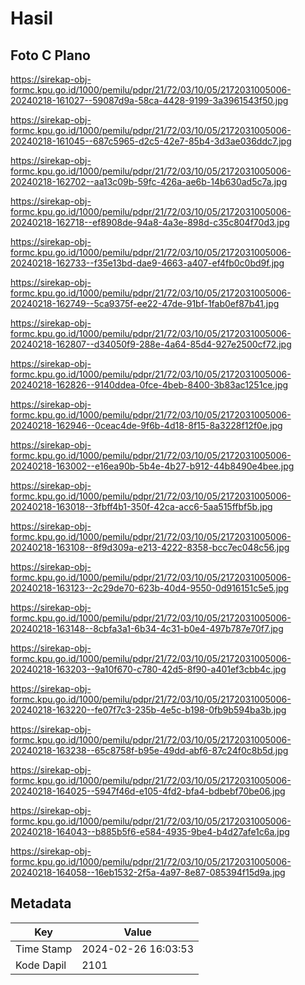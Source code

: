 # Hasil

## Foto C Plano

https://sirekap-obj-formc.kpu.go.id/1000/pemilu/pdpr/21/72/03/10/05/2172031005006-20240218-161027--59087d9a-58ca-4428-9199-3a3961543f50.jpg

https://sirekap-obj-formc.kpu.go.id/1000/pemilu/pdpr/21/72/03/10/05/2172031005006-20240218-161045--687c5965-d2c5-42e7-85b4-3d3ae036ddc7.jpg

https://sirekap-obj-formc.kpu.go.id/1000/pemilu/pdpr/21/72/03/10/05/2172031005006-20240218-162702--aa13c09b-59fc-426a-ae6b-14b630ad5c7a.jpg

https://sirekap-obj-formc.kpu.go.id/1000/pemilu/pdpr/21/72/03/10/05/2172031005006-20240218-162718--ef8908de-94a8-4a3e-898d-c35c804f70d3.jpg

https://sirekap-obj-formc.kpu.go.id/1000/pemilu/pdpr/21/72/03/10/05/2172031005006-20240218-162733--f35e13bd-dae9-4663-a407-ef4fb0c0bd9f.jpg

https://sirekap-obj-formc.kpu.go.id/1000/pemilu/pdpr/21/72/03/10/05/2172031005006-20240218-162749--5ca9375f-ee22-47de-91bf-1fab0ef87b41.jpg

https://sirekap-obj-formc.kpu.go.id/1000/pemilu/pdpr/21/72/03/10/05/2172031005006-20240218-162807--d34050f9-288e-4a64-85d4-927e2500cf72.jpg

https://sirekap-obj-formc.kpu.go.id/1000/pemilu/pdpr/21/72/03/10/05/2172031005006-20240218-162826--9140ddea-0fce-4beb-8400-3b83ac1251ce.jpg

https://sirekap-obj-formc.kpu.go.id/1000/pemilu/pdpr/21/72/03/10/05/2172031005006-20240218-162946--0ceac4de-9f6b-4d18-8f15-8a3228f12f0e.jpg

https://sirekap-obj-formc.kpu.go.id/1000/pemilu/pdpr/21/72/03/10/05/2172031005006-20240218-163002--e16ea90b-5b4e-4b27-b912-44b8490e4bee.jpg

https://sirekap-obj-formc.kpu.go.id/1000/pemilu/pdpr/21/72/03/10/05/2172031005006-20240218-163018--3fbff4b1-350f-42ca-acc6-5aa515ffbf5b.jpg

https://sirekap-obj-formc.kpu.go.id/1000/pemilu/pdpr/21/72/03/10/05/2172031005006-20240218-163108--8f9d309a-e213-4222-8358-bcc7ec048c56.jpg

https://sirekap-obj-formc.kpu.go.id/1000/pemilu/pdpr/21/72/03/10/05/2172031005006-20240218-163123--2c29de70-623b-40d4-9550-0d916151c5e5.jpg

https://sirekap-obj-formc.kpu.go.id/1000/pemilu/pdpr/21/72/03/10/05/2172031005006-20240218-163148--8cbfa3a1-6b34-4c31-b0e4-497b787e70f7.jpg

https://sirekap-obj-formc.kpu.go.id/1000/pemilu/pdpr/21/72/03/10/05/2172031005006-20240218-163203--9a10f670-c780-42d5-8f90-a401ef3cbb4c.jpg

https://sirekap-obj-formc.kpu.go.id/1000/pemilu/pdpr/21/72/03/10/05/2172031005006-20240218-163220--fe07f7c3-235b-4e5c-b198-0fb9b594ba3b.jpg

https://sirekap-obj-formc.kpu.go.id/1000/pemilu/pdpr/21/72/03/10/05/2172031005006-20240218-163238--65c8758f-b95e-49dd-abf6-87c24f0c8b5d.jpg

https://sirekap-obj-formc.kpu.go.id/1000/pemilu/pdpr/21/72/03/10/05/2172031005006-20240218-164025--5947f46d-e105-4fd2-bfa4-bdbebf70be06.jpg

https://sirekap-obj-formc.kpu.go.id/1000/pemilu/pdpr/21/72/03/10/05/2172031005006-20240218-164043--b885b5f6-e584-4935-9be4-b4d27afe1c6a.jpg

https://sirekap-obj-formc.kpu.go.id/1000/pemilu/pdpr/21/72/03/10/05/2172031005006-20240218-164058--16eb1532-2f5a-4a97-8e87-085394f15d9a.jpg


## Metadata

| Key        | Value               |
| ---------- | ------------------- |
| Time Stamp | 2024-02-26 16:03:53 |
| Kode Dapil | 2101                |



